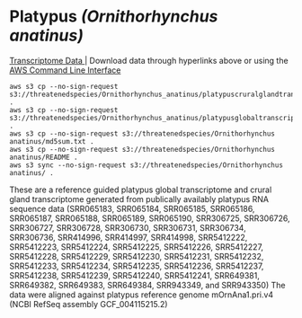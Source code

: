 # **Platypus** *(Ornithorhynchus anatinus)* 

[Transcriptome Data ](https://threatenedspecies.s3.ap-southeast-2.amazonaws.com/index.html#Ornithorhynchus_anatinus/) | 
Download data through hyperlinks above or using the [AWS Command Line Interface](https://docs.aws.amazon.com/cli/latest/userguide/cli-chap-install.html)
  
```
aws s3 cp --no-sign-request s3://threatenedspecies/Ornithorhynchus_anatinus/platypuscruralglandtranscriptome.fasta .
aws s3 cp --no-sign-request s3://threatenedspecies/Ornithorhynchus_anatinus/platypusglobaltranscriptome.fasta .
aws s3 cp --no-sign-request s3://threatenedspecies/Ornithorhynchus anatinus/md5sum.txt .
aws s3 cp --no-sign-request s3://threatenedspecies/Ornithorhynchus anatinus/README .
aws s3 sync --no-sign-request s3://threatenedspecies/Ornithorhynchus anatinus/ .
```

These are a reference guided platypus global transcriptome and crural gland transcriptome generated from publically availably platypus RNA sequence data (SRR065183, SRR065184, SRR065185, SRR065186, SRR065187, SRR065188, SRR065189, SRR065190, SRR306725, SRR306726, SRR306727, SRR306728, SRR306730, SRR306731, SRR306734, SRR306736, SRR414996, SRR414997, SRR414998, SRR5412222, SRR5412223, SRR5412224, SRR5412225, SRR5412226, SRR5412227, SRR5412228, SRR5412229, SRR5412230, SRR5412231, SRR5412232, SRR5412233, SRR5412234, SRR5412235, SRR5412236, SRR5412237, SRR5412238, SRR5412239, SRR5412240, SRR5412241, SRR649381, SRR649382, SRR649383, SRR649384, SRR943349, and SRR943350)
The data were aligned against platypus reference genome mOrnAna1.pri.v4 (NCBI RefSeq assembly GCF_004115215.2)

